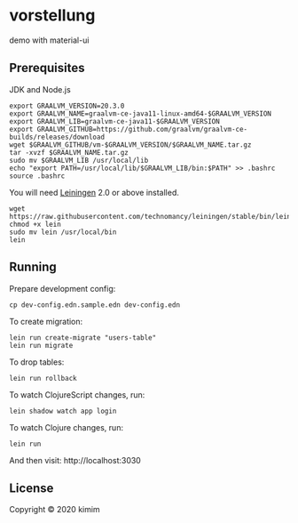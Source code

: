 # vorstellung

demo with material-ui

## Prerequisites

JDK and Node.js

```shell
export GRAALVM_VERSION=20.3.0
export GRAALVM_NAME=graalvm-ce-java11-linux-amd64-$GRAALVM_VERSION
export GRAALVM_LIB=graalvm-ce-java11-$GRAALVM_VERSION
export GRAALVM_GITHUB=https://github.com/graalvm/graalvm-ce-builds/releases/download
wget $GRAALVM_GITHUB/vm-$GRAALVM_VERSION/$GRAALVM_NAME.tar.gz
tar -xvzf $GRAALVM_NAME.tar.gz
sudo mv $GRAALVM_LIB /usr/local/lib
echo "export PATH=/usr/local/lib/$GRAALVM_LIB/bin:$PATH" >> .bashrc
source .bashrc
```

You will need [Leiningen][1] 2.0 or above installed.

```shell
wget https://raw.githubusercontent.com/technomancy/leiningen/stable/bin/lein
chmod +x lein
sudo mv lein /usr/local/bin
lein
```

[1]: https://github.com/technomancy/leiningen

## Running

Prepare development config:

    cp dev-config.edn.sample.edn dev-config.edn

To create migration:

    lein run create-migrate "users-table"
    lein run migrate

To drop tables:

    lein run rollback

To watch ClojureScript changes, run:

    lein shadow watch app login

To watch Clojure changes, run:

    lein run

And then visit: http://localhost:3030


## License

Copyright © 2020 kimim
